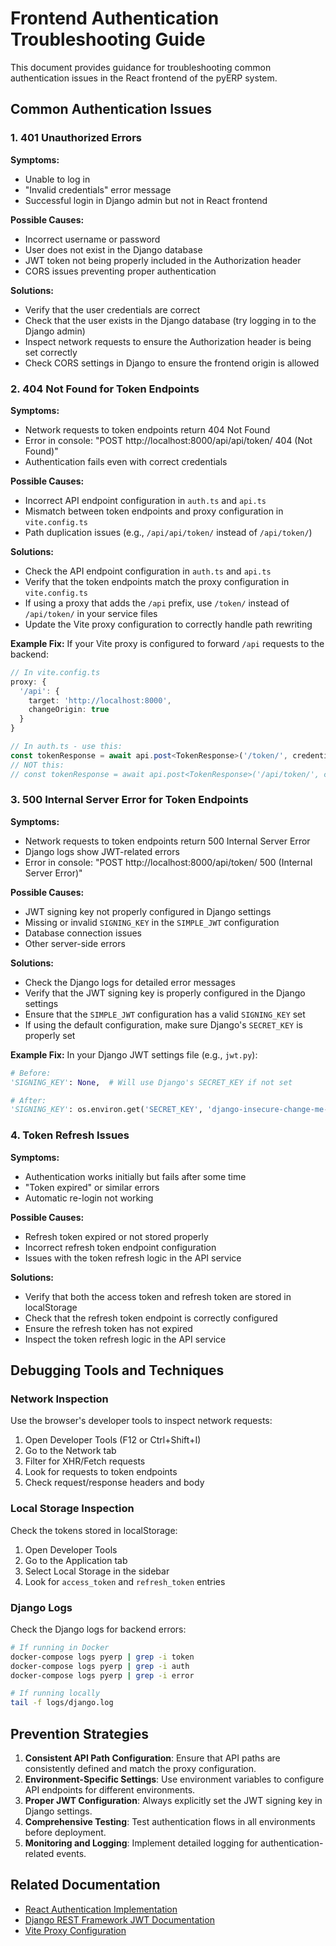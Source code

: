 # Frontend Authentication Troubleshooting Guide

This document provides guidance for troubleshooting common authentication issues in the React frontend of the pyERP system.

## Common Authentication Issues

### 1. 401 Unauthorized Errors

**Symptoms:**
- Unable to log in
- "Invalid credentials" error message
- Successful login in Django admin but not in React frontend

**Possible Causes:**
- Incorrect username or password
- User does not exist in the Django database
- JWT token not being properly included in the Authorization header
- CORS issues preventing proper authentication

**Solutions:**
- Verify that the user credentials are correct
- Check that the user exists in the Django database (try logging in to the Django admin)
- Inspect network requests to ensure the Authorization header is being set correctly
- Check CORS settings in Django to ensure the frontend origin is allowed

### 2. 404 Not Found for Token Endpoints

**Symptoms:**
- Network requests to token endpoints return 404 Not Found
- Error in console: "POST http://localhost:8000/api/api/token/ 404 (Not Found)"
- Authentication fails even with correct credentials

**Possible Causes:**
- Incorrect API endpoint configuration in `auth.ts` and `api.ts`
- Mismatch between token endpoints and proxy configuration in `vite.config.ts`
- Path duplication issues (e.g., `/api/api/token/` instead of `/api/token/`)

**Solutions:**
- Check the API endpoint configuration in `auth.ts` and `api.ts`
- Verify that the token endpoints match the proxy configuration in `vite.config.ts`
- If using a proxy that adds the `/api` prefix, use `/token/` instead of `/api/token/` in your service files
- Update the Vite proxy configuration to correctly handle path rewriting

**Example Fix:**
If your Vite proxy is configured to forward `/api` requests to the backend:

```typescript
// In vite.config.ts
proxy: {
  '/api': {
    target: 'http://localhost:8000',
    changeOrigin: true
  }
}

// In auth.ts - use this:
const tokenResponse = await api.post<TokenResponse>('/token/', credentials);
// NOT this:
// const tokenResponse = await api.post<TokenResponse>('/api/token/', credentials);
```

### 3. 500 Internal Server Error for Token Endpoints

**Symptoms:**
- Network requests to token endpoints return 500 Internal Server Error
- Django logs show JWT-related errors
- Error in console: "POST http://localhost:8000/api/token/ 500 (Internal Server Error)"

**Possible Causes:**
- JWT signing key not properly configured in Django settings
- Missing or invalid `SIGNING_KEY` in the `SIMPLE_JWT` configuration
- Database connection issues
- Other server-side errors

**Solutions:**
- Check the Django logs for detailed error messages
- Verify that the JWT signing key is properly configured in the Django settings
- Ensure that the `SIMPLE_JWT` configuration has a valid `SIGNING_KEY` set
- If using the default configuration, make sure Django's `SECRET_KEY` is properly set

**Example Fix:**
In your Django JWT settings file (e.g., `jwt.py`):

```python
# Before:
'SIGNING_KEY': None,  # Will use Django's SECRET_KEY if not set

# After:
'SIGNING_KEY': os.environ.get('SECRET_KEY', 'django-insecure-change-me-in-production'),
```

### 4. Token Refresh Issues

**Symptoms:**
- Authentication works initially but fails after some time
- "Token expired" or similar errors
- Automatic re-login not working

**Possible Causes:**
- Refresh token expired or not stored properly
- Incorrect refresh token endpoint configuration
- Issues with the token refresh logic in the API service

**Solutions:**
- Verify that both the access token and refresh token are stored in localStorage
- Check that the refresh token endpoint is correctly configured
- Ensure the refresh token has not expired
- Inspect the token refresh logic in the API service

## Debugging Tools and Techniques

### Network Inspection

Use the browser's developer tools to inspect network requests:
1. Open Developer Tools (F12 or Ctrl+Shift+I)
2. Go to the Network tab
3. Filter for XHR/Fetch requests
4. Look for requests to token endpoints
5. Check request/response headers and body

### Local Storage Inspection

Check the tokens stored in localStorage:
1. Open Developer Tools
2. Go to the Application tab
3. Select Local Storage in the sidebar
4. Look for `access_token` and `refresh_token` entries

### Django Logs

Check the Django logs for backend errors:
```bash
# If running in Docker
docker-compose logs pyerp | grep -i token
docker-compose logs pyerp | grep -i auth
docker-compose logs pyerp | grep -i error

# If running locally
tail -f logs/django.log
```

## Prevention Strategies

1. **Consistent API Path Configuration**: Ensure that API paths are consistently defined and match the proxy configuration.
2. **Environment-Specific Settings**: Use environment variables to configure API endpoints for different environments.
3. **Proper JWT Configuration**: Always explicitly set the JWT signing key in Django settings.
4. **Comprehensive Testing**: Test authentication flows in all environments before deployment.
5. **Monitoring and Logging**: Implement detailed logging for authentication-related events.

## Related Documentation

- [React Authentication Implementation](./react_auth_implementation.md)
- [Django REST Framework JWT Documentation](https://django-rest-framework-simplejwt.readthedocs.io/)
- [Vite Proxy Configuration](https://vitejs.dev/config/server-options.html#server-proxy)

